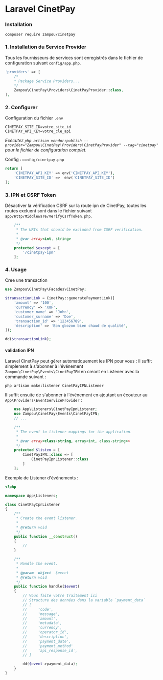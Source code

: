 # Laravel CinetPay #

### Installation

```text
composer require zampou/cinetpay
```

### 1. Installation du Service Provider
Tous les fournisseurs de services sont enregistrés dans le fichier de configuration suivant `config/app.php`.
```php
'providers' => [
    /*
    * Package Service Providers...
    */
    Zampou\CinetPay\Providers\CinetPayProvider::class,
],
```

### 2. Configurer
Configuration du fichier `.env`

```text
CINETPAY_SITE_ID=votre_site_id
CINETPAY_API_KEY=votre_cle_api
```

*Exécutez `php artisan vendor:publish --provider="Zampou\CinetPay\Providers\CinetPayProvider" --tag="cinetpay"` pour le fichier de configuration complet.*

Config : `config/cinetpay.php`

```php
return [
    'CINETPAY_API_KEY' => env('CINETPAY_API_KEY'),
    'CINETPAY_SITE_ID' =>  env('CINETPAY_SITE_ID')
];
```


### 3. IPN et CSRF Token
Désactiver la vérification CSRF sur la route ipn de CinetPay, toutes les routes excluent sont dans le fichier suivant `app/Http/Middleware/VerifyCsrfToken.php`.

```php
    /**
     * The URIs that should be excluded from CSRF verification.
     *
     * @var array<int, string>
     */
    protected $except = [
        '/cinetpay-ipn'
    ];
```


### 4. Usage

Cree une transaction

```php
use Zampou\CinetPay\Facades\CinetPay;

$transactionLink = CinetPay::generatePaymentLink([
    'amount' => '100',
    'currency' => 'XOF',
    'customer_name' => 'John',
    'customer_surname' => 'Doe',
    'transaction_id' => '123456789',
    'description' => 'Bon gbozon bien chaud de qualité',
]);

dd($transactionLink);
```


#### validation IPN

Laravel CinetPay peut gérer automatiquement les IPN pour vous :
Il suffit simplement à s'abonner à l'événement` Zampou\CinetPay\Events\CinetPayIPN` en creant en Listener avec la commande suivant :

```text
php artisan make:listener CinetPayIPNListener
``` 

Il suffit ensuite de s'abonner à l'événement en ajoutant un écouteur au `App\Providers\EventServiceProvider` :

```php
    use App\Listeners\CinetPayIpnListener;
    use Zampou\CinetPay\Events\CinetPayIPN;
    // ...

    /**
     * The event to listener mappings for the application.
     *
     * @var array<class-string, array<int, class-string>>
     */
    protected $listen = [
        CinetPayIPN::class => [
            CinetPayIpnListener::class
        ]
    ];
```

Exemple de Listener d'événements :

```php
<?php

namespace App\Listeners;

class CinetPayIpnListener
{
    /**
     * Create the event listener.
     *
     * @return void
     */
    public function __construct()
    {
        //
    }

    /**
     * Handle the event.
     *
     * @param  object  $event
     * @return void
     */
    public function handle($event)
    {
        // Vous faite votre traitement ici
        // Structure des données dans la variable `payment_data`
        // [
        //     'code',
        //     'message',
        //     'amount',
        //     'metadata',
        //     'currency',
        //     'operator_id',
        //     'description',
        //     'payment_date',
        //     'payment_method'
        //     'api_response_id',
        // ]

        dd($event->payment_data);
    }
}
```